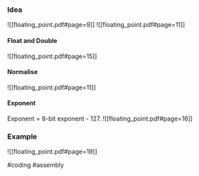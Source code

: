 ### Idea
![[floating_point.pdf#page=9]]
![[floating_point.pdf#page=11]]
#### Float and Double
![[floating_point.pdf#page=15]]
#### Normalise
![[floating_point.pdf#page=11]]
#### Exponent
Exponent = 8-bit exponent - 127. 
![[floating_point.pdf#page=16]]

### Example
![[floating_point.pdf#page=19]]


#coding #assembly 



